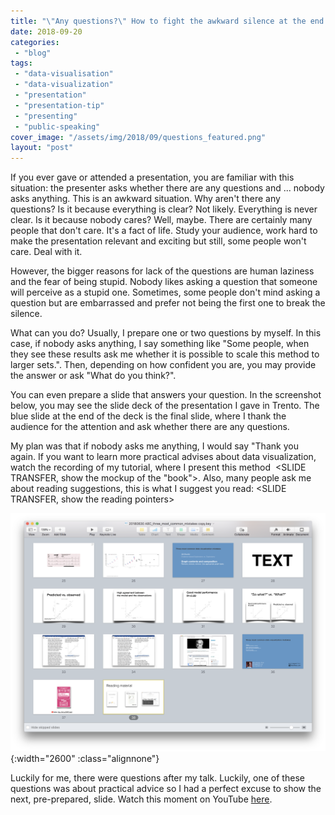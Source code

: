 ```yaml
---
title: "\"Any questions?\" How to fight the awkward silence at the end of a presentation?"
date: 2018-09-20
categories: 
 - "blog"
tags: 
 - "data-visualisation"
 - "data-visualization"
 - "presentation"
 - "presentation-tip"
 - "presenting"
 - "public-speaking"
cover_image: "/assets/img/2018/09/questions_featured.png"
layout: "post"
---
```


If you ever gave or attended a presentation, you are familiar with this situation: the presenter asks whether there are any questions and ... nobody asks anything. This is an awkward situation. Why aren't there any questions? Is it because everything is clear? Not likely. Everything is never clear. Is it because nobody cares? Well, maybe. There are certainly many people that don't care. It's a fact of life. Study your audience, work hard to make the presentation relevant and exciting but still, some people won't care. Deal with it.

However, the bigger reasons for lack of the questions are human laziness and the fear of being stupid. Nobody likes asking a question that someone will perceive as a stupid one. Sometimes, some people don't mind asking a question but are embarrassed and prefer not being the first one to break the silence.

What can you do? Usually, I prepare one or two questions by myself. In this case, if nobody asks anything, I say something like "Some people, when they see these results ask me whether it is possible to scale this method to larger sets.". Then, depending on how confident you are, you may provide the answer or ask "What do you think?".

You can even prepare a slide that answers your question. In the screenshot below, you may see the slide deck of the presentation I gave in Trento. The blue slide at the end of the deck is the final slide, where I thank the audience for the attention and ask whether there are any questions.

My plan was that if nobody asks me anything, I would say "Thank you again. If you want to learn more practical advises about data visualization, watch the recording of my tutorial, where I present this method  <SLIDE TRANSFER, show the mockup of the "book">. Also, many people ask me about reading suggestions, this is what I suggest you read: <SLIDE TRANSFER, show the reading pointers>

![Screen Shot 2018-09-17 at 10.10.21](/assets/img/2018/09/screen-shot-2018-09-17-at-10-10-21.png){:width="2600" :class="alignnone"}

Luckily for me, there were questions after my talk. Luckily, one of these questions was about practical advice so I had a perfect excuse to show the next, pre-prepared, slide. Watch this moment on YouTube [here](https://youtu.be/3btpy146nGc?t=1h39m45s).
